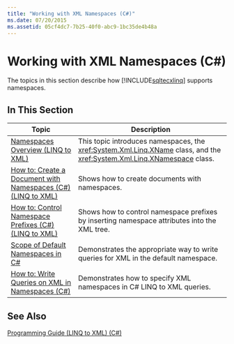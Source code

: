 ```yaml
---
title: "Working with XML Namespaces (C#)"
ms.date: 07/20/2015
ms.assetid: 05cf4dc7-7b25-40f0-abc9-1bc35de4b48a
---
```

# Working with XML Namespaces (C#)
The topics in this section describe how [!INCLUDE[sqltecxlinq](~/includes/sqltecxlinq-md.md)] supports namespaces.  

## In This Section  


|Topic|Description|  
|-----------|-----------------|  
|[Namespaces Overview (LINQ to XML)](../../../../csharp/programming-guide/concepts/linq/namespaces-overview-linq-to-xml.md)|This topic introduces namespaces, the <xref:System.Xml.Linq.XName> class, and the <xref:System.Xml.Linq.XNamespace> class.|  
|[How to: Create a Document with Namespaces (C#) (LINQ to XML)](../../../../csharp/programming-guide/concepts/linq/how-to-create-a-document-with-namespaces-linq-to-xml.md)|Shows how to create documents with namespaces.|  
|[How to: Control Namespace Prefixes (C#) (LINQ to XML)](../../../../csharp/programming-guide/concepts/linq/how-to-control-namespace-prefixes-linq-to-xml.md)|Shows how to control namespace prefixes by inserting namespace attributes into the XML tree.|  
|[Scope of Default Namespaces in C#](../../../../csharp/programming-guide/concepts/linq/scope-of-default-namespaces.md)|Demonstrates the appropriate way to write queries for XML in the default namespace.|  
|[How to: Write Queries on XML in Namespaces (C#)](../../../../csharp/programming-guide/concepts/linq/how-to-write-queries-on-xml-in-namespaces.md)|Demonstrates how to specify XML namespaces in C# LINQ to XML queries.|  

## See Also  
 [Programming Guide (LINQ to XML) (C#)](../../../../csharp/programming-guide/concepts/linq/programming-guide-linq-to-xml.md)
